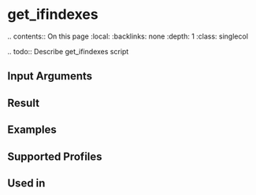 

# get_ifindexes

.. contents:: On this page
    :local:
    :backlinks: none
    :depth: 1
    :class: singlecol

.. todo::
    Describe get_ifindexes script

Input Arguments
---------------

Result
------

Examples
--------

Supported Profiles
------------------

Used in
-------
